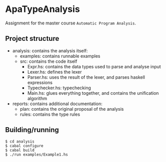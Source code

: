 ApaTypeAnalysis
===============

Assignment for the master course `Automatic Program Analysis`.

Project structure
-----------------

- analysis: contains the analysis itself:
  - examples: contains runnable examples
  - src: contains the code itself
    - Expr.hs: contains the data types used to parse and analyse input
    - Lexer.hs: defines the lexer
    - Parser.hs: uses the result of the lexer, and parses haskell expressions
    - Typechecker.hs: typechecking
    - Main.hs: glues everything together, and contains the unification algorithm
- reports: contains additional documentation:
  - plan: contains the original proposal of the analysis
  - rules: contains the type rules

Building/running
----------------

    $ cd analysis
    $ cabal configure
    $ cabal build
    $ ./run examples/Example1.hs
